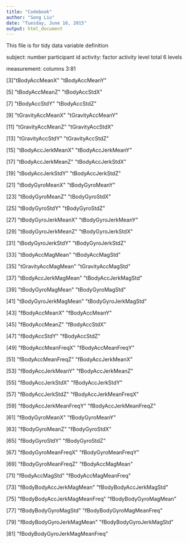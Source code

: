 ```yaml
---
title: "Codebook"
author: "Song Liu"
date: "Tuesday, June 16, 2015"
output: html_document
---
```


This file is for tidy data variable definition

subject: number   participant id
activity: factor  activity level total 6 levels

measurement: columns 3:81

 [3]"tBodyAccMeanX"                "tBodyAccMeanY"               
 
 [5] "tBodyAccMeanZ"                "tBodyAccStdX"                
 
 [7] "tBodyAccStdY"                 "tBodyAccStdZ"                
 
 [9] "tGravityAccMeanX"             "tGravityAccMeanY"            

[11] "tGravityAccMeanZ"             "tGravityAccStdX"             

[13] "tGravityAccStdY"              "tGravityAccStdZ"             

[15] "tBodyAccJerkMeanX"            "tBodyAccJerkMeanY"           

[17] "tBodyAccJerkMeanZ"            "tBodyAccJerkStdX"            

[19] "tBodyAccJerkStdY"             "tBodyAccJerkStdZ"            

[21] "tBodyGyroMeanX"               "tBodyGyroMeanY"              

[23] "tBodyGyroMeanZ"               "tBodyGyroStdX"               

[25] "tBodyGyroStdY"                "tBodyGyroStdZ"               

[27] "tBodyGyroJerkMeanX"           "tBodyGyroJerkMeanY"          

[29] "tBodyGyroJerkMeanZ"           "tBodyGyroJerkStdX"           

[31] "tBodyGyroJerkStdY"            "tBodyGyroJerkStdZ"           

[33] "tBodyAccMagMean"              "tBodyAccMagStd"              

[35] "tGravityAccMagMean"           "tGravityAccMagStd"           

[37] "tBodyAccJerkMagMean"          "tBodyAccJerkMagStd"          

[39] "tBodyGyroMagMean"             "tBodyGyroMagStd"             

[41] "tBodyGyroJerkMagMean"         "tBodyGyroJerkMagStd"         

[43] "fBodyAccMeanX"                "fBodyAccMeanY"               

[45] "fBodyAccMeanZ"                "fBodyAccStdX"                

[47] "fBodyAccStdY"                 "fBodyAccStdZ"                

[49] "fBodyAccMeanFreqX"            "fBodyAccMeanFreqY"           

[51] "fBodyAccMeanFreqZ"            "fBodyAccJerkMeanX"           

[53] "fBodyAccJerkMeanY"            "fBodyAccJerkMeanZ"           

[55] "fBodyAccJerkStdX"             "fBodyAccJerkStdY"            

[57] "fBodyAccJerkStdZ"             "fBodyAccJerkMeanFreqX"       

[59] "fBodyAccJerkMeanFreqY"        "fBodyAccJerkMeanFreqZ"       

[61] "fBodyGyroMeanX"               "fBodyGyroMeanY"              

[63] "fBodyGyroMeanZ"               "fBodyGyroStdX"               

[65] "fBodyGyroStdY"                "fBodyGyroStdZ"               

[67] "fBodyGyroMeanFreqX"           "fBodyGyroMeanFreqY"          

[69] "fBodyGyroMeanFreqZ"           "fBodyAccMagMean"             

[71] "fBodyAccMagStd"               "fBodyAccMagMeanFreq"         

[73] "fBodyBodyAccJerkMagMean"      "fBodyBodyAccJerkMagStd"      

[75] "fBodyBodyAccJerkMagMeanFreq"  "fBodyBodyGyroMagMean"        

[77] "fBodyBodyGyroMagStd"          "fBodyBodyGyroMagMeanFreq"    

[79] "fBodyBodyGyroJerkMagMean"     "fBodyBodyGyroJerkMagStd"     

[81] "fBodyBodyGyroJerkMagMeanFreq"